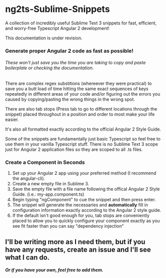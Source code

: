 # ng2ts-Sublime-Snippets
A collection of incredibly useful Sublime Text 3 snippets for fast, efficient, and worry-free Typescript Angular 2 development! 

<p>This documentation is under revision.</p>

<h3>Generate proper Angular 2 code as fast as possible!</h3>
<h6>These won't <i>just</i> save you the time you are taking to copy and paste boilerplate or checking the documentation.</h6>
<p>There are complex regex substitions (whereever they were practical) to save you a butt load of time hitting the same exact sequences of keys repeatedly in different areas of your code and/or figuring out the errors you caused by copying/pasting the wrong things in the wrong spot.</p>

<p>There are also tab stops (Press tab to go to different locations through the snippet) placed throughout in a position and order to most make your life easier. </p>

<p>It's also all formatted exactly according to the official Angular 2 Style Guide. </p>

<p>Some of the snippets are fundamentally just basic Typescript so feel free to use them in your vanilla Typescript stuff. There is no Sublime Text 3 scope just for Angular 2 application files so they are scoped to all .ts files. </p>

<h3>Create a Component in Seconds</h3>
<ol>
  <li>Set up your Angular 2 app using your preferred method (I recommend the angular-cli).</li>
  <li>Create a new empty file in Sublime 3.</li>
  <li>Save the empty file with a file name following the <link href="https://angular.io/docs/ts/latest/guide/style-guide.html#!#naming">offical Angular 2 Style Guide</link>. (i.e.: my-app.component.ts)</li>
  <li>Begin typing "ngComponent" to cue the snippet and then press enter.</li>
  <li>The snippet will generate the necessaries and <b>automatically</b> fill in configuration information exactly according to the Angular 2 style guide. </li>
  <li>If the default isn't good enough for you, tab stops are conveniently placed to allow you to quickly configure your component exactly as you see fit faster than you can say "dependency injection"
</ol>

<h2>I'll be writing more as I need them, but if you have any requests, create an issue and I'll see what I can do.</h2>
<h5>Or if you have your own, feel free to add them.</h5>
